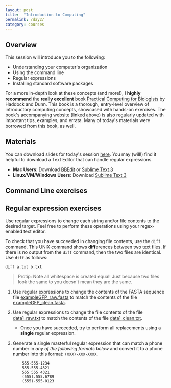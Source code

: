 ```yaml
---
layout: post
title:  "Introduction to Computing"
permalink: /day2/
category: courses
---
```



## Overview

This session will introduce you to the following:

+ Understanding your computer's organization
+ Using the command line
+ Regular expressions
+ Installing standard software packages 

For a more in-depth look at these concepts (and more!), I **highly recommend** the **really excellent** book [Practical Computing for Biologists](http://practicalcomputing.org) by Haddock and Dunn. This book is a thorough, entry-level overview of introductory computing concepts, showcased with hands-on exercises. The book's accompanying website (linked above) is also regularly updated with important tips, examples, and errata. Many of today's materials were borrowed from this book, as well.

## Materials

You can download slides for today's session [here](../day2/commandline.pptx). You may (will!) find it helpful to download a Text Editor that can handle regular expressions. 

+ **Mac Users**: Download [BBEdit](https://www.barebones.com/products/textwrangler/download.html) or [Sublime Text 3](https://www.sublimetext.com/3)
+ **Linux/VM/Windows Users**: Download [Sublime Text 3](https://www.sublimetext.com/3)



## Command Line exercises









## Regular expression exercises


<!--
I will demo genus/species
FASTA
longlat
-->
Use regular expressions to change each string and/or file contents to the desired target. Feel free to perform these operations using your regex-enabled text editor.

To check that you have succeeded in changing file contents, use the `diff` command. This UNIX command shows **diff**erences between two text files. If there is no output from the `diff` command, then the two files are identical. Use `diff` as follows:

```{bash}
diff a.txt b.txt
```
> Protip: Note all whitespace is created equal! Just because two files look the same to you doesn't mean they are the same.

1. Use regular expressions to change the contents of the FASTA sequence file [exampleGFP_raw.fasta](../day2/exampleGFP_raw.fasta) to match the contents of the file [exampleGFP_clean.fasta](../day2/exampleGFP_clean.fasta).


2. Use regular expressions to change the file contents of the file [data1_raw.txt](../day2/data1_raw.txt) to match the contents of the file [data1_clean.txt](../day2/data1_clean.txt).

	+ Once you have succeeded, try to perform all replacements using a **single** regular expression.

3. Generate a single masterful regular expression that can match a phone number in *any of the following formats below* and convert it to a phone number into this format: `(XXX)-XXX-XXXX`. 
	
	```
		555-555-1234
		555.555.4321
		555 555 4321
		(555).555.6789
	  	(555)-555-0123
   ```






